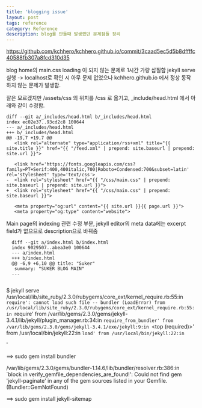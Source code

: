 ```yaml
---
title: 'blogging issue'
layout: post
tags: reference
category: Reference
description: blog를 만들때 발생했던 문제점들 정리
---
```

https://github.com/kchhero/kchhero.github.io/commit/3caad5ec5d5b8dffffc40588fb307a8fcd310d35

blog home의 main.css loading 이 되지 않는 문제로 1시간 가량 삽질함
jekyll serve 실행 -> localhost로 확인 시 아무 문제 없었으나
kchhero.github.io 에서 정상 동작 하지 않는 문제가 발생함.

잘은 모르겠지만
/assets/css 의 위치를 /css 로 옮기고,
_include/head.html 에서 아래와 같이 수정함.

```shell?linenum=false
diff --git a/_includes/head.html b/_includes/head.html
index ec02e37..93cd2c8 100644
--- a/_includes/head.html
+++ b/_includes/head.html
@@ -19,7 +19,7 @@
   <link rel="alternate" type="application/rss+xml" title="{{ site.title }}" href="{{ "/feed.xml" | prepend: site.baseurl | prepend: site.url }}">
 
   <link href='https://fonts.googleapis.com/css?family=PT+Serif:400,400italic,700|Roboto+Condensed:700&subset=latin' rel='stylesheet' type='text/css'>
-  <link rel="stylesheet" href="{{ "/css/main.css" | prepend: site.baseurl | prepend: site.url }}">
+  <link rel="stylesheet" href="{{ "/css/main.css" | prepend: site.baseurl }}">
 
   <meta property="og:url" content="{{ site.url }}{{ page.url }}">
   <meta property="og:type" content="website">

```


Main page의 indexing 관련 수정 부분, jekyll editor의 meta data에는 excerpt field가 없으므로
description으로 바꿔줌

```shell?linenum=false
  diff --git a/index.html b/index.html
  index 9029507..abea3e0 100644
  --- a/index.html
  +++ b/index.html
  @@ -6,9 +6,10 @@ title: "Suker"
   summary: "SUKER BLOG MAIN"
  ---
      
```

$ jekyll serve
/usr/local/lib/site_ruby/2.3.0/rubygems/core_ext/kernel_require.rb:55:in `require': cannot load such file -- bundler (LoadError)
                                                                         from /usr/local/lib/site_ruby/2.3.0/rubygems/core_ext/kernel_require.rb:55:in `require'
                                                                              from /var/lib/gems/2.3.0/gems/jekyll-3.4.1/lib/jekyll/plugin_manager.rb:34:in `require_from_bundler'
                                                                                   from /var/lib/gems/2.3.0/gems/jekyll-3.4.1/exe/jekyll:9:in `<top (required)>'
                                                                                        from /usr/local/bin/jekyll:22:in `load'
                                                                                             from /usr/local/bin/jekyll:22:in `<main>'


==> sudo gem install bundler





/var/lib/gems/2.3.0/gems/bundler-1.14.6/lib/bundler/resolver.rb:386:in `block in verify_gemfile_dependencies_are_found!': Could not find gem 'jekyll-paginate' in any of the gem sources listed in your Gemfile. (Bundler::GemNotFound)

==> sudo gem install jekyll-sitemap


